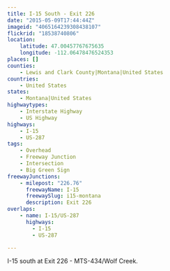 ```yaml
---
title: I-15 South - Exit 226
date: "2015-05-09T17:44:44Z"
imageid: "4065164239308438107"
flickrid: "18538740806"
location:
    latitude: 47.00457767675635
    longitude: -112.06478476524353
places: []
counties:
    - Lewis and Clark County|Montana|United States
countries:
    - United States
states:
    - Montana|United States
highwaytypes:
    - Interstate Highway
    - US Highway
highways:
    - I-15
    - US-287
tags:
    - Overhead
    - Freeway Junction
    - Intersection
    - Big Green Sign
freewayJunctions:
    - milepost: "226.76"
      freewayName: I-15
      freewaySlug: i15-montana
      description: Exit 226
overlaps:
    - name: I-15/US-287
      highways:
        - I-15
        - US-287

---
```

I-15 south at Exit 226 - MTS-434/Wolf Creek.